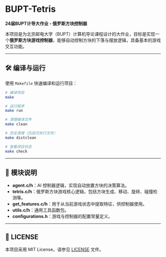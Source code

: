 # BUPT-Tetris  
**24届BUPT计导大作业 - 俄罗斯方块控制器**

本项目是为北京邮电大学（BUPT）计算机导论课程设计的大作业，目标是实现一个**俄罗斯方块游戏控制器**，能够自动控制方块的下落与摆放逻辑，具备基本的游戏交互功能。

---


## 🛠️ 编译与运行

使用 `Makefile` 快速编译和运行项目：

```bash
# 编译项目
make

# 运行程序
make run

# 清理编译文件
make clean

# 完全清理（包括可执行文件）
make distclean

# 查看项目状态
make check
```

---

## 🧠 模块说明

- **agent.c/h**：AI 控制器逻辑，实现自动放置方块的决策算法。
- **tetris.c/h**：俄罗斯方块游戏核心逻辑，包括方块生成、移动、旋转、碰撞检测等。
- **get_features.c/h**：用于从当前游戏状态中提取特征，供控制器使用。
- **utils.c/h**：通用工具函数包。
- **configurations.h**：游戏与控制器的配置常量定义。

---

## 📄 LICENSE

本项目采用 MIT License，请参见 [LICENSE](LICENSE) 文件。
